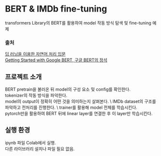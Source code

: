 # BERT & IMDb fine-tuning

transformers Library의 BERT를 활용하여 model 작동 방식 탐색 및 fine-tuning 예제

### 출처

[딥 러닝을 이용한 자연어 처리 입문](https://wikidocs.net/24586)\
[Getting Started with Google BERT, 구글 BERT의 정석](https://github.com/PacktPublishing/Getting-Started-with-Google-BERT?tab=readme-ov-file)

## 프로젝트 소개

BERT pretrain을 불러온 뒤 model의 구성 요소 및 config를 확인한다. \
tokenizer의 작동 방식을 파악한다. \
model의 output이 정확히 어떤 것을 의미하는지 살펴본다. \ 
IMDb dataset의 구조를 파악하고 전처리를 진행한다. \ 
trainer를 활용해 model 전체를 학습시킨다. \
pytorch만을 활용하여 BERT 뒤에 linear layer를 연결한 후 이 layer만 학습시킨다. 


## 실행 환경
ipynb 파일 Colab에서 실행. \
다른 라이브러리 설치나 파일 필요 없음.